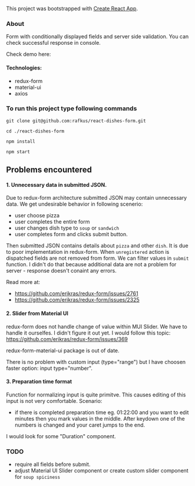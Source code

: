 This project was bootstrapped with [Create React App](https://github.com/facebook/create-react-app).

### About
Form with conditionally displayed fields and server side validation. You can check successful response in console.

Check demo here: 

#### Technologies:
* redux-form
* material-ui
* axios

### To run this project type following commands

`git clone git@github.com:rafkus/react-dishes-form.git`

`cd ./react-dishes-form`

`npm install`

`npm start`

## Problems encountered
#### 1. Unnecessary data in submitted JSON.
Due to redux-form architecture submitted JSON may contain unnecessary data. We get undesirable behavior in following scenerio:
* user choose pizza
* user completes the entire form
* user changes dish type to `soup` or `sandwich`
* user completes form and clicks submit button.

Then submitted JSON contains details about `pizza` and other `dish`. It is due to poor implementation in redux-form. When `unregistered` action is dispatched fields are not removed from form. We can filter values in `submit` function. I didn't do that because additional data are not a problem for server - response doesn't conaint any errors.  

Read more at: 
* https://github.com/erikras/redux-form/issues/2761
* https://github.com/erikras/redux-form/issues/2325

#### 2. Slider from Material UI 
redux-form does not handle change of value within MUI Slider. We have to handle it ourselfes. I didn't figure it out yet. I would follow this topic: https://github.com/erikras/redux-form/issues/369

redux-form-material-ui package is out of date.

There is no problem with custom input (type="range") but I have choosen faster option: input type="number".

#### 3. Preparation time format
Function for normalizing input is quite primitve. This causes editing of this input is not very comfortable. Scenario:
* if there is completed preparation time eg. 01:22:00 and you want to edit minutes then you mark values in the middle. After keydown one of the numbers is changed and your caret jumps to the end.

I would look for some "Duration" component.

### TODO 
* require all fields before submit.
* adjust Material UI Slider component or create custom slider component for `soup spiciness`
